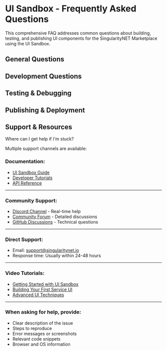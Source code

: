 # UI Sandbox - Frequently Asked Questions

This comprehensive FAQ addresses common questions about building, testing, and publishing UI components for the SingularityNET Marketplace using the UI Sandbox.

## General Questions

<AccordionItem :id="what-is-ui-sandbox">
  <template #title>
    What is UI Sandbox and why should I use it?
  </template>
  <template #description>
  
    UI Sandbox is a powerful development environment specifically designed for creating custom user interfaces for AI services on the SingularityNET platform. 
    
    Key benefits include:
    - No local setup required: Develop directly in your browser
    - Real-time preview: See changes instantly as you code
    - Component library: Access pre-built UI components
    - Easy deployment: Export and publish directly to the marketplace
    - Collaboration: Share projects with team members
    
    The sandbox eliminates the complexity of setting up a local development environment while providing all the tools needed to create professional service interfaces.
  </template>
</AccordionItem>

<AccordionItem :id="version-differences">
  <template #title>
    What's the difference between Version 1 and Version 2?
  </template>
  <template #description>
  
    Version 1 (Legacy):
    - Integrated within the SNET DAPP
    - Basic editing capabilities
    - Manual configuration required
    - Limited debugging tools
    
    Version 2 (Current - Recommended):
    - Standalone web application at ai-ui-constructor.singularitynet.io
    - Enhanced development tools and debugging
    - Improved component library
    - Streamlined workflow with fewer manual steps
    - Better performance and reliability
    - Advanced features like module creation and sharing
    
    We strongly recommend using Version 2 for all new projects.
  </template>
</AccordionItem>

## Development Questions

<AccordionItem :id="external-libraries">
  <template #title>
    How can I use external JavaScript libraries in my UI?
  </template>
  <template #description>
  
    Due to platform security and performance requirements, you cannot directly install npm packages. However, there are several effective workarounds:
    
    Option 1: CDN Embedding (Recommended)
    ```javascript
    // 1. Download the minified version from cdnjs.com
    // 2. Include it in your UI archive as lib.min.js
    // 3. Import in your index.js:
    import './lib.min.js';
    
    // Now use the library globally
    const result = LibraryName.someFunction();
    ```
    
    Option 2: Manual Integration
    ```javascript
    // Copy the library code directly into a file
    // utils/library.js
    export function libraryFunction() {
      // Library code here
    }
    
    // Import and use
    import { libraryFunction } from './utils/library.js';
    ```
    
    Option 3: Backend Processing
    For complex operations or heavy libraries:
    ```javascript
    // Call your backend service
    const response = await fetch('https://your-api.com/process', {
      method: 'POST',
      body: JSON.stringify(data)
    });
    const result = await response.json();
    ```
    
    This approach keeps the UI lightweight while leveraging powerful backend processing.
  </template>
</AccordionItem>

<AccordionItem :id="component-library">
  <template #title>
    What components are available in the built-in library?
  </template>
  <template #description>
  
    The UI Sandbox provides a comprehensive component library including:
    
    Form Components:
    - Text inputs and textareas
    - Dropdowns and select lists
    - Checkboxes and radio buttons
    - File upload components
    - Date and time pickers
    
    Display Components:
    - Cards and panels
    - Tables and data grids
    - Charts and graphs
    - Image and video displays
    - Loading indicators
    
    Layout Components:
    - Grid systems
    - Flexbox containers
    - Tabs and accordions
    - Modal dialogs
    - Navigation menus
    
    Utility Components:
    - Alerts and notifications
    - Tooltips and popovers
    - Progress bars
    - Badges and labels
    
    All components are styled to match the SingularityNET design system and are fully responsive.
  </template>
</AccordionItem>


## Testing & Debugging

<AccordionItem :id="local-testing">
  <template #title>
    How can I test my UI locally before publishing?
  </template>
  <template #description>
  
    The UI Sandbox provides several testing options:
    
    1. Preview Mode:
    - Click the "Preview" button in the sandbox
    - Test with mock data
    - Verify responsive design
    - Check error handling
    
    2. Test with Real Service:
    ```javascript
    // Enable test mode in your code
    const TEST_MODE = true;
    
    if (TEST_MODE) {
      // Use test endpoint
      service.endpoint = 'https://test.your-service.com';
      // Use test data
      const testInput = { sample: 'data' };
      testServiceCall(testInput);
    }
    ```
    
    3. Export and Local Testing:
    - Export your UI package
    - Run locally with a simple HTTP server:
    ```bash
    # Using Python
    python -m http.server 8000
    
    # Using Node.js
    npx http-server
    ```
    
    4. Console Debugging:
    - Use browser developer tools
    - Add console.log statements
    - Monitor network requests
    - Check for JavaScript errors
  </template>
</AccordionItem>

<AccordionItem :id="common-errors">
  <template #title>
    What are common errors and how do I fix them?
  </template>
  <template #description>
  
    Error: "Service not responding"
    - Check if your service daemon is running
    - Verify the endpoint URL is correct
    - Ensure payment channel has sufficient funds
    
    Error: "Invalid input format"
    ```javascript
    // Validate input before sending
    function validateInput(data) {
      if (!data || typeof data !== 'object') {
        throw new Error('Input must be an object');
      }
      // Add specific validations
      if (!data.requiredField) {
        throw new Error('Required field missing');
      }
      return true;
    }
    ```
    
    Error: "UI not loading"
    - Check for syntax errors in JavaScript
    - Verify all imports are correct
    - Ensure index.html is properly structured
    - Check browser console for specific errors
    
    Error: "Component not rendering"
    ```javascript
    // Ensure DOM is ready
    document.addEventListener('DOMContentLoaded', function() {
      // Initialize your components here
      initializeUI();
    });
    ```
    
    Performance Issues:
    - Optimize large data handling
    - Use pagination for lists
    - Lazy load heavy resources
    - Minimize DOM manipulations
  </template>
</AccordionItem>

## Publishing & Deployment

<AccordionItem :id="publishing-process">
  <template #title>
    How do I publish my UI to the marketplace?
  </template>
  <template #description>
  
    Follow these steps to publish your UI:
    
    Step 1: Prepare Your Package
    - Ensure all files are in the correct structure:
    ```
    ui-package/
    ├── index.html       # Main HTML file
    ├── index.js         # Main JavaScript
    ├── styles.css       # Styling
    └── assets/          # Images, fonts, etc.
    ```
    
    Step 2: Test Thoroughly
    - Run all test cases
    - Verify responsive design
    - Check error handling
    - Test with different input types
    
    Step 3: Export from Sandbox
    - Click "Export" in the UI Sandbox
    - Download the .zip package
    - Review the exported files
    
    Step 4: Upload to Publisher Portal
    1. Log into [Publisher Portal](https://publisher.singularitynet.io)
    2. Navigate to your service
    3. Go to "UI Components" section
    4. Upload your .zip package

  </template>
</AccordionItem>

<AccordionItem :id="performance-optimization">
  <template #title>
    How can I optimize my UI performance?
  </template>
  <template #description>
  
    Follow these best practices for optimal performance:
    
    1. Minimize Bundle Size:
    ```javascript
    // Load resources on demand
    async function loadHeavyLibrary() {
      if (!window.HeavyLib) {
        await import('./heavy-lib.js');
      }
      return window.HeavyLib;
    }
    ```
    
    2. Optimize Rendering:
    ```javascript
    // Use document fragments for bulk updates
    const fragment = document.createDocumentFragment();
    data.forEach(item => {
      const element = createItemElement(item);
      fragment.appendChild(element);
    });
    container.appendChild(fragment);
    ```
    
    3. Implement Virtual Scrolling:
    ```javascript
    // For large lists
    class VirtualList {
      renderVisible(items, scrollTop, containerHeight) {
        const visibleItems = this.getVisibleItems(
          items, 
          scrollTop, 
          containerHeight
        );
        this.render(visibleItems);
      }
    }
    ```
    
    4. Cache Service Responses:
    ```javascript
    const cache = new Map();
    
    async function getCachedData(key) {
      if (cache.has(key)) {
        return cache.get(key);
      }
      const data = await service.call(key);
      cache.set(key, data);
      return data;
    }
    ```
    
    5. Use Web Workers for Heavy Processing:
    ```javascript
    // Process data in background
    const worker = new Worker('processor.js');
    worker.postMessage({ cmd: 'process', data: largeDataset });
    worker.onmessage = (e) => {
      displayResults(e.data);
    };
    ```
  </template>
</AccordionItem>

## Support & Resources

Where can I get help if I'm stuck?
  
Multiple support channels are available:

### Documentation:
- [UI Sandbox Guide](/docs/products/DecentralizedAIPlatform/Sandbox/)
- [Developer Tutorials](/docs/products/DecentralizedAIPlatform/DevelopersTutorials/FullGuideOnboarding/)
- [API Reference](/docs/products/DecentralizedAIPlatform/SDK/sdk-concept/)

---

### Community Support:
- [Discord Channel](https://discord.gg/snet) - Real-time help
- [Community Forum](https://community.singularitynet.io) - Detailed discussions
- [GitHub Discussions](https://github.com/singnet/snet-dapp/discussions) - Technical questions

---

### Direct Support:
- Email: support@singularitynet.io
- Response time: Usually within 24-48 hours

---

### Video Tutorials:
- [Getting Started with UI Sandbox](https://youtube.com/...)
- [Building Your First Service UI](https://youtube.com/...)
- [Advanced UI Techniques](https://youtube.com/...)

---

### When asking for help, provide:
- Clear description of the issue
- Steps to reproduce
- Error messages or screenshots
- Relevant code snippets
- Browser and OS information
